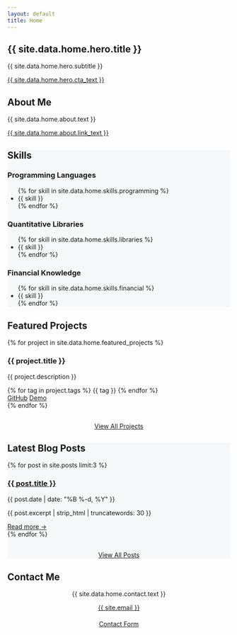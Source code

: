 ```yaml
---
layout: default
title: Home
---
```


<section class="hero">
  <div class="hero-content">
    <h1 class="hero-title">{{ site.data.home.hero.title }}</h1>
    <p class="hero-subtitle">{{ site.data.home.hero.subtitle }}</p>
    <a href="{{ '/pages/projects' | relative_url }}" class="hero-cta">{{ site.data.home.hero.cta_text }}</a>
  </div>
</section>

<section class="section">
  <div class="container">
    <div class="section-title">
      <h2>About Me</h2>
    </div>
    <div class="about-content">
      <p>{{ site.data.home.about.text }}</p>
      <p><a href="{{ '/pages/about' | relative_url }}">{{ site.data.home.about.link_text }}</a></p>
    </div>
  </div>
</section>

<section class="section" style="background-color: #f6f8fa;">
  <div class="container">
    <div class="section-title">
      <h2>Skills</h2>
    </div>
    <div class="skills-container">
      <div class="skill-category">
        <h3>Programming Languages</h3>
        <ul>
          {% for skill in site.data.home.skills.programming %}
          <li>{{ skill }}</li>
          {% endfor %}
        </ul>
      </div>
      <div class="skill-category">
        <h3>Quantitative Libraries</h3>
        <ul>
          {% for skill in site.data.home.skills.libraries %}
          <li>{{ skill }}</li>
          {% endfor %}
        </ul>
      </div>
      <div class="skill-category">
        <h3>Financial Knowledge</h3>
        <ul>
          {% for skill in site.data.home.skills.financial %}
          <li>{{ skill }}</li>
          {% endfor %}
        </ul>
      </div>
    </div>
  </div>
</section>

<section class="section">
  <div class="container">
    <div class="section-title">
      <h2>Featured Projects</h2>
    </div>
    <div class="projects-grid">
      {% for project in site.data.home.featured_projects %}
      <div class="project-card">
        <div class="project-image" style="background-image: url('{{ '/assets/images/project-thumbnails/' | append: project.image | relative_url }}');"></div>
        <div class="project-content">
          <h3>{{ project.title }}</h3>
          <p>{{ project.description }}</p>
          <div class="project-tags">
            {% for tag in project.tags %}
            <span class="tag">{{ tag }}</span>
            {% endfor %}
          </div>
          <div class="project-links">
            <a href="{{ project.github_link }}"><i class="fab fa-github"></i> GitHub</a>
            <a href="{{ project.demo_link }}"><i class="fas fa-external-link-alt"></i> Demo</a>
          </div>
        </div>
      </div>
      {% endfor %}
    </div>
    <div style="text-align: center; margin-top: 30px;">
      <a href="{{ '/pages/projects' | relative_url }}" class="hero-cta">View All Projects</a>
    </div>
  </div>
</section>

<section class="section" style="background-color: #f6f8fa;">
  <div class="container">
    <div class="section-title">
      <h2>Latest Blog Posts</h2>
    </div>
    <div class="posts-list">
      {% for post in site.posts limit:3 %}
      <div class="post-item">
        <h3 class="post-title"><a href="{{ post.url | relative_url }}">{{ post.title }}</a></h3>
        <p class="post-meta">{{ post.date | date: "%B %-d, %Y" }}</p>
        <p class="post-excerpt">{{ post.excerpt | strip_html | truncatewords: 30 }}</p>
        <a href="{{ post.url | relative_url }}">Read more →</a>
      </div>
      {% endfor %}
    </div>
    <div style="text-align: center; margin-top: 30px;">
      <a href="{{ '/pages/blog' | relative_url }}" class="hero-cta">View All Posts</a>
    </div>
  </div>
</section>

<section class="section">
  <div class="container">
    <div class="section-title">
      <h2>Contact Me</h2>
    </div>
    <div class="contact-content" style="text-align: center;">
      <p>{{ site.data.home.contact.text }}</p>
      <p><a href="mailto:{{ site.email }}">{{ site.email }}</a></p>
      <div style="margin-top: 20px;">
        <a href="{{ '/pages/contact' | relative_url }}" class="hero-cta">Contact Form</a>
      </div>
    </div>
  </div>
</section>
